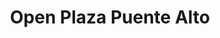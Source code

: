 ---
title: "Open Plaza Puente Alto"
url: /puente-alto/open-plaza-puente-alto/
shop: centro comercial
---